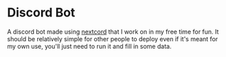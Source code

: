 # Discord Bot
A discord bot made using [nextcord](https://www.github.com/nextcord/nextcord) that I work on in my free time for fun.
It should be relatively simple for other people to deploy even if it's meant for my own use, you'll just need to run it
and fill in some data.
